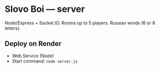 # Slovo Boi — server
Node/Express + Socket.IO. Rooms up to 5 players. Russian words (6 or 8 letters).

## Deploy on Render
- Web Service (Node)
- Start command: `node server.js`
